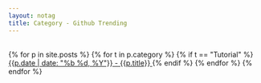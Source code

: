 ```yaml
---
layout: notag
title: Category - Github Trending
---
```

<br/>
{% for p in site.posts %}
{% for t in p.category %}
{% if t == "Tutorial" %}
<a class="list-group-item" href="{{p.url}}">
	{{p.date | date: "%b %d, %Y"}} - {{p.title}}
</a>
{% endif %}
{% endfor %}
{% endfor %}